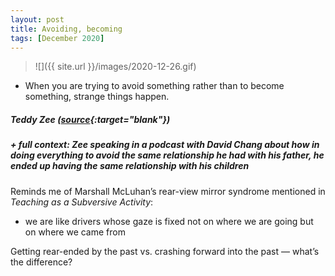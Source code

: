 ```yaml
---
layout: post
title: Avoiding, becoming
tags: [December 2020]
---
```


> ![]({{ site.url }}/images/2020-12-26.gif)

- When you are trying to avoid something rather than to become something, strange things happen.

##### Teddy Zee ([source](https://www.theringer.com/2020/7/27/21340930/the-bad-movie-club-redux-best-of-the-best-1989-with-teddy-zee){:target="blank"})
##### + full context: Zee speaking in a podcast with David Chang about how in doing everything to avoid the same relationship he had with his father, he ended up having the same relationship with his children

Reminds me of Marshall McLuhan’s rear-view mirror syndrome mentioned in *Teaching as a Subversive Activity*: 

- we are like drivers whose gaze is fixed not on where we are going but on where we came from

Getting rear-ended by the past vs. crashing forward into the past — what’s the difference?

